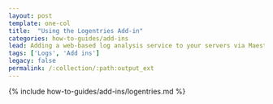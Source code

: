 ```yaml
---
layout: post
template: one-col
title:  "Using the Logentries Add-in"
categories: how-to-guides/add-ins
lead: Adding a web-based log analysis service to your servers via Maestro
tags: ['Logs', 'Add ins']
legacy: false
permalink: /:collection/:path:output_ext
---
```



{% include how-to-guides/add-ins/logentries.md %}